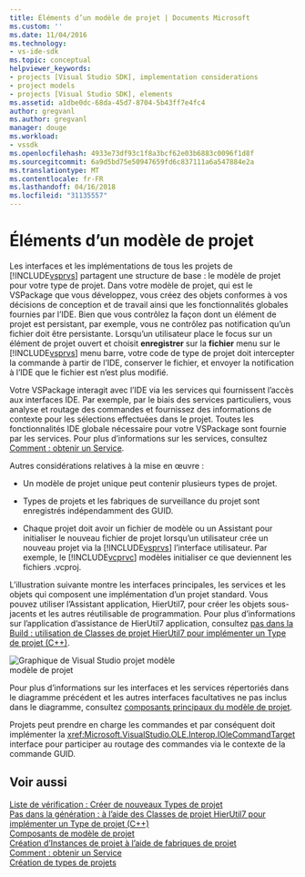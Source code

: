 ```yaml
---
title: Éléments d’un modèle de projet | Documents Microsoft
ms.custom: ''
ms.date: 11/04/2016
ms.technology:
- vs-ide-sdk
ms.topic: conceptual
helpviewer_keywords:
- projects [Visual Studio SDK], implementation considerations
- project models
- projects [Visual Studio SDK], elements
ms.assetid: a1dbe0dc-68da-45d7-8704-5b43ff7e4fc4
author: gregvanl
ms.author: gregvanl
manager: douge
ms.workload:
- vssdk
ms.openlocfilehash: 4933e73df93c1f8a3bcf62e03b6883c0096f1d8f
ms.sourcegitcommit: 6a9d5bd75e50947659fd6c837111a6a547884e2a
ms.translationtype: MT
ms.contentlocale: fr-FR
ms.lasthandoff: 04/16/2018
ms.locfileid: "31135557"
---
```

# <a name="elements-of-a-project-model"></a>Éléments d’un modèle de projet
Les interfaces et les implémentations de tous les projets de [!INCLUDE[vsprvs](../../code-quality/includes/vsprvs_md.md)] partagent une structure de base : le modèle de projet pour votre type de projet. Dans votre modèle de projet, qui est le VSPackage que vous développez, vous créez des objets conformes à vos décisions de conception et de travail ainsi que les fonctionnalités globales fournies par l’IDE. Bien que vous contrôlez la façon dont un élément de projet est persistant, par exemple, vous ne contrôlez pas notification qu’un fichier doit être persistante. Lorsqu’un utilisateur place le focus sur un élément de projet ouvert et choisit **enregistrer** sur la **fichier** menu sur le [!INCLUDE[vsprvs](../../code-quality/includes/vsprvs_md.md)] menu barre, votre code de type de projet doit intercepter la commande à partir de l’IDE, conserver le fichier, et envoyer la notification à l’IDE que le fichier est n’est plus modifié.  
  
 Votre VSPackage interagit avec l’IDE via les services qui fournissent l’accès aux interfaces IDE. Par exemple, par le biais des services particuliers, vous analyse et routage des commandes et fournissez des informations de contexte pour les sélections effectuées dans le projet. Toutes les fonctionnalités IDE globale nécessaire pour votre VSPackage sont fournie par les services. Pour plus d’informations sur les services, consultez [Comment : obtenir un Service](../../extensibility/how-to-get-a-service.md).  
  
 Autres considérations relatives à la mise en œuvre :  
  
-   Un modèle de projet unique peut contenir plusieurs types de projet.  
  
-   Types de projets et les fabriques de surveillance du projet sont enregistrés indépendamment des GUID.  
  
-   Chaque projet doit avoir un fichier de modèle ou un Assistant pour initialiser le nouveau fichier de projet lorsqu’un utilisateur crée un nouveau projet via la [!INCLUDE[vsprvs](../../code-quality/includes/vsprvs_md.md)] l’interface utilisateur. Par exemple, le [!INCLUDE[vcprvc](../../code-quality/includes/vcprvc_md.md)] modèles initialiser ce que deviennent les fichiers .vcproj.  
  
 L’illustration suivante montre les interfaces principales, les services et les objets qui composent une implémentation d’un projet standard. Vous pouvez utiliser l’Assistant application, HierUtil7, pour créer les objets sous-jacents et les autres réutilisable de programmation. Pour plus d’informations sur l’application d’assistance de HierUtil7 application, consultez [pas dans la Build : utilisation de Classes de projet HierUtil7 pour implémenter un Type de projet (C++)](http://msdn.microsoft.com/en-us/a5c16a09-94a2-46ef-87b5-35b815e2f346).  
  
 ![Graphique de Visual Studio projet modèle](../../extensibility/internals/media/vsprojectmodel.gif "vsProjectModel")  
modèle de projet  
  
 Pour plus d’informations sur les interfaces et les services répertoriés dans le diagramme précédent et les autres interfaces facultatives ne pas inclus dans le diagramme, consultez [composants principaux du modèle de projet](../../extensibility/internals/project-model-core-components.md).  
  
 Projets peut prendre en charge les commandes et par conséquent doit implémenter la <xref:Microsoft.VisualStudio.OLE.Interop.IOleCommandTarget> interface pour participer au routage des commandes via le contexte de la commande GUID.  
  
## <a name="see-also"></a>Voir aussi  
 [Liste de vérification : Créer de nouveaux Types de projet](../../extensibility/internals/checklist-creating-new-project-types.md)   
 [Pas dans la génération : à l’aide des Classes de projet HierUtil7 pour implémenter un Type de projet (C++)](http://msdn.microsoft.com/en-us/a5c16a09-94a2-46ef-87b5-35b815e2f346)   
 [Composants de modèle de projet](../../extensibility/internals/project-model-core-components.md)   
 [Création d’Instances de projet à l’aide de fabriques de projet](../../extensibility/internals/creating-project-instances-by-using-project-factories.md)   
 [Comment : obtenir un Service](../../extensibility/how-to-get-a-service.md)   
 [Création de types de projets](../../extensibility/internals/creating-project-types.md)